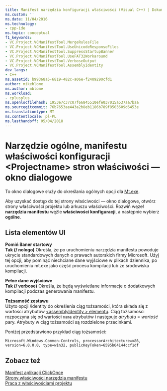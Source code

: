 ```yaml
---
title: Manifest narzędzia konfiguracji właściwości (Visual C++) | Dokumentacja firmy Microsoft
ms.custom: ''
ms.date: 11/04/2016
ms.technology:
- cpp-ide
ms.topic: conceptual
f1_keywords:
- VC.Project.VCManifestTool.MergeRulesFile
- VC.Project.VCManifestTool.UseUnicodeResponseFiles
- VC.Project.VCManifestTool.SuppressStartupBanner
- VC.Project.VCManifestTool.UseFAT32Workaround
- VC.Project.VCManifestTool.VerboseOutput
- VC.Project.VCManifestTool.AssemblyIdentity
dev_langs:
- C++
ms.assetid: b99368a5-6819-482c-a06e-f2409290cfd1
author: mikeblome
ms.author: mblome
ms.workload:
- cplusplus
ms.openlocfilehash: 1953e7c37c07f66845510efe037015a537aa7baa
ms.sourcegitcommit: 76b7653ae443a2b8eb1186b789f8503609d6453e
ms.translationtype: MT
ms.contentlocale: pl-PL
ms.lasthandoff: 05/04/2018
---
```

# <a name="general-manifest-tool-configuration-properties-ltprojectnamegt-property-pages-dialog-box"></a>Narzędzie ogólne, manifestu właściwości konfiguracji &lt;Projectname&gt; stron właściwości — okno dialogowe
To okno dialogowe służy do określania ogólnych opcji dla [Mt.exe](http://msdn.microsoft.com/library/aa375649).  
  
 Aby uzyskać dostęp do tej strony właściwości — okno dialogowe, otwórz strony właściwości projektu lub arkuszu właściwości. Rozwiń węzeł **narzędziu manifestu** węźle **właściwości konfiguracji**, a następnie wybierz **ogólne**.  
  
## <a name="uielement-list"></a>Lista elementów UI  
 **Pomiń Baner startowy**  
 **Tak (/ nologo)** Określa, że po uruchomieniu narzędzia manifestu powoduje ukrycie standardowych danych o prawach autorskich firmy Microsoft. Użyj tej opcji, aby pominąć niechciane dane wyjściowe w plikach dziennika, po uruchomieniu mt.exe jako część procesu kompilacji lub ze środowiska kompilacji.  
  
 **Pełne dane wyjściowe**  
 **Tak (/ verbose)** Określa, że będą wyświetlane informacje o dodatkowych kompilacji podczas generowania manifestu.  
  
 **Tożsamość zestawu**  
 Użyto opcji /identity do określenia ciąg tożsamości, która składa się z wartości atrybutów [ \<assemblyIdentity > elementu](/visualstudio/deployment/assemblyidentity-element-clickonce-application). Ciąg tożsamości rozpoczyna się od wartości `name` atrybutów i następuje *atrybutu* = *wartość* pary. Atrybuty w ciąg tożsamości są rozdzielone przecinkami.  
  
 Poniżej przedstawiono przykład ciąg tożsamości:  
  
 `Microsoft.Windows.Common-Controls, processorArchitecture=x86, version=6.0.0.0, type=win32, publicKeyToken=6595b64144ccf1df`  
  
## <a name="see-also"></a>Zobacz też  
 [Manifest aplikacji ClickOnce](/visualstudio/deployment/clickonce-application-manifest)   
 [Strony właściwości narzędzia manifestu](../ide/manifest-tool-property-pages.md)   
 [Praca z właściwościami projektu](../ide/working-with-project-properties.md)   
